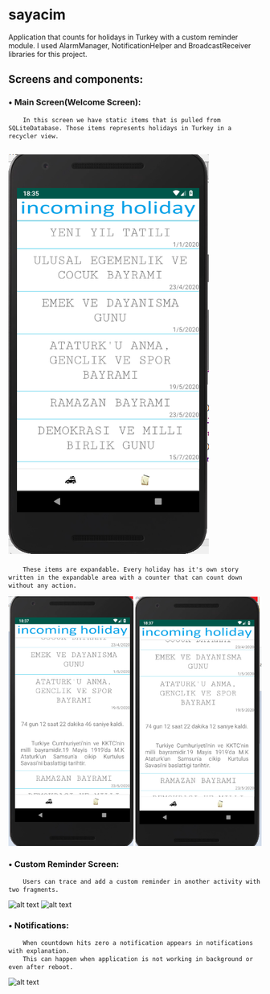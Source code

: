 # sayacim
Application that counts for holidays in Turkey with a custom reminder module.
I used AlarmManager, NotificationHelper and BroadcastReceiver libraries for this project.


## Screens and components:  

### •	Main Screen(Welcome Screen):
        In this screen we have static items that is pulled from SQLiteDatabase. Those items represents holidays in Turkey in a recycler view.
![alt text](https://github.com/kadirakinkorkunc/sayacim/blob/master/app/src/main/res/drawable/mainscreen.png)
-- 
        These items are expandable. Every holiday has it's own story written in the expandable area with a counter that can count down without any action.
 ![alt text](https://github.com/kadirakinkorkunc/sayacim/blob/master/app/src/main/res/drawable/mainscreenexpanded.png)

### • Custom Reminder Screen:
        Users can trace and add a custom reminder in another activity with two fragments.
![alt text](https://github.com/kadirakinkorkunc/signalRChatProject/blob/master/ngSignalRChatProject/src/assets/reminderscreenexpanded.png)
![alt text](https://github.com/kadirakinkorkunc/signalRChatProject/blob/master/ngSignalRChatProject/src/assets/reminderaddscreen.png)

### • Notifications:
        When countdown hits zero a notification appears in notifications with explanation. 
        This can happen when application is not working in background or even after reboot.
![alt text](https://github.com/kadirakinkorkunc/signalRChatProject/blob/master/ngSignalRChatProject/src/assets/notificationscreen.png)

